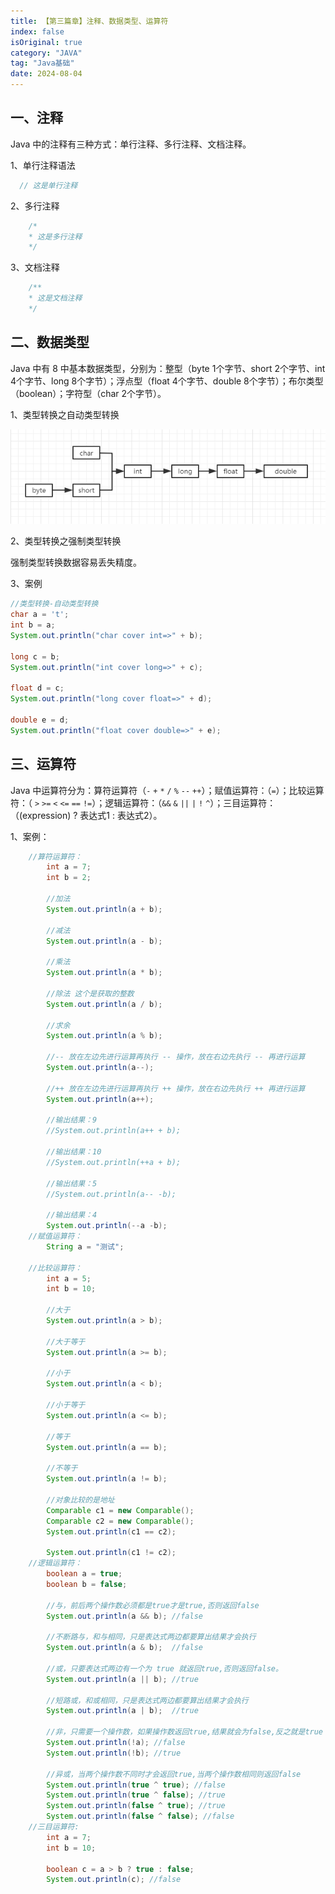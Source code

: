 ```yaml
---
title: 【第三篇章】注释、数据类型、运算符
index: false
isOriginal: true
category: "JAVA"
tag: "Java基础"
date: 2024-08-04
---
```


## 一、注释

Java 中的注释有三种方式：单行注释、多行注释、文档注释。

1、单行注释语法
```java
  // 这是单行注释
```

2、多行注释
```java
    /*
    * 这是多行注释
    */
```

3、文档注释
```java
    /**
    * 这是文档注释
    */
```

## 二、数据类型

Java 中有 8 中基本数据类型，分别为：整型（byte 1个字节、short 2个字节、int 4个字节、long 8个字节）；浮点型（float 4个字节、double 8个字节）；布尔类型（boolean）；字符型（char 2个字节）。

1、类型转换之自动类型转换

![自动类型转换](./leixingzhuanhuan.png)

2、类型转换之强制类型转换

强制类型转换数据容易丢失精度。

3、案例
```java
//类型转换-自动类型转换
char a = 't';
int b = a;
System.out.println("char cover int=>" + b);

long c = b;
System.out.println("int cover long=>" + c);

float d = c;
System.out.println("long cover float=>" + d);

double e = d;
System.out.println("float cover double=>" + e);
```

## 三、运算符
Java 中运算符分为：算符运算符（`-` `+` `*` `/` `%` `--` `++`）；赋值运算符：（`=`）；比较运算符：（ `>` `>=` `<` `<=` `==` `!=`）；逻辑运算符：（`&&` `&` `||` `|` `!` `^`）；三目运算符：（(expression) ? 表达式1 : 表达式2）。

1、案例：
```java
    //算符运算符：
        int a = 7;
        int b = 2;

        //加法
        System.out.println(a + b);

        //减法
        System.out.println(a - b);

        //乘法
        System.out.println(a * b);

        //除法 这个是获取的整数
        System.out.println(a / b);

        //求余
        System.out.println(a % b);

        //-- 放在左边先进行运算再执行 -- 操作，放在右边先执行 -- 再进行运算
        System.out.println(a--);

        //++ 放在左边先进行运算再执行 ++ 操作，放在右边先执行 ++ 再进行运算
        System.out.println(a++);

        //输出结果：9
        //System.out.println(a++ + b);

        //输出结果：10
        //System.out.println(++a + b);

        //输出结果：5
        //System.out.println(a-- -b);

        //输出结果：4
        System.out.println(--a -b);
    //赋值运算符：
        String a = "测试";

    //比较运算符：
        int a = 5;
        int b = 10;

        //大于
        System.out.println(a > b);

        //大于等于
        System.out.println(a >= b);

        //小于
        System.out.println(a < b);

        //小于等于
        System.out.println(a <= b);

        //等于
        System.out.println(a == b);

        //不等于
        System.out.println(a != b);

        //对象比较的是地址
        Comparable c1 = new Comparable();
        Comparable c2 = new Comparable();
        System.out.println(c1 == c2);

        System.out.println(c1 != c2);
    //逻辑运算符：
        boolean a = true;
        boolean b = false;

        //与，前后两个操作数必须都是true才是true,否则返回false
        System.out.println(a && b); //false

        //不断路与，和与相同，只是表达式两边都要算出结果才会执行
        System.out.println(a & b);  //false

        //或，只要表达式两边有一个为 true 就返回true,否则返回false。
        System.out.println(a || b); //true

        //短路或，和或相同，只是表达式两边都要算出结果才会执行
        System.out.println(a | b);  //true

        //非，只需要一个操作数，如果操作数返回true,结果就会为false,反之就是true
        System.out.println(!a); //false
        System.out.println(!b); //true

        //异或，当两个操作数不同时才会返回true,当两个操作数相同则返回false
        System.out.println(true ^ true); //false
        System.out.println(true ^ false); //true
        System.out.println(false ^ true); //true
        System.out.println(false ^ false); //false
    //三目运算符:
        int a = 7;
        int b = 10;

        boolean c = a > b ? true : false;
        System.out.println(c); //false
```
